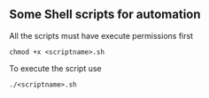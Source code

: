 ## Some Shell scripts for automation

All the scripts must have execute permissions first 
``` shell
chmod +x <scriptname>.sh
```
To execute the script use 
```shell
./<scriptname>.sh
